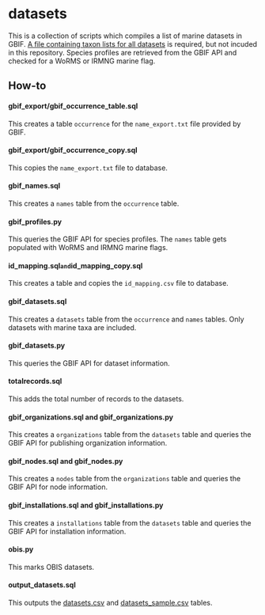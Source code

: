 # datasets

This is a collection of scripts which compiles a list of marine datasets in GBIF. [A file containing taxon lists for all datasets](https://gist.github.com/timrobertson100/9197460dadb28d0b442c) is required, but not incuded in this repository. Species profiles are retrieved from the GBIF API and checked for a WoRMS or IRMNG marine flag.

## How-to

#### gbif_export/gbif_occurrence_table.sql

This creates a table `occurrence` for the `name_export.txt` file provided by GBIF.

#### gbif_export/gbif_occurrence_copy.sql

This copies the `name_export.txt` file to database.

#### gbif_names.sql

This creates a `names` table from the `occurrence` table.

#### gbif_profiles.py

This queries the GBIF API for species profiles. The `names` table gets populated with WoRMS and IRMNG marine flags.

#### id_mapping.sql` and `id_mapping_copy.sql

This creates a table and copies the `id_mapping.csv` file to database.

#### gbif_datasets.sql

This creates a `datasets` table from the `occurrence` and `names` tables. Only datasets with marine taxa are included.

#### gbif_datasets.py

This queries the GBIF API for dataset information.

#### totalrecords.sql

This adds the total number of records to the datasets.

#### gbif_organizations.sql and gbif_organizations.py

This creates a `organizations` table from the `datasets` table and queries the GBIF API for publishing organization information.

#### gbif_nodes.sql and gbif_nodes.py

This creates a `nodes` table from the `organizations` table and queries the GBIF API for node information.

#### gbif_installations.sql and gbif_installations.py

This creates a `installations` table from the `datasets` table and queries the GBIF API for installation information.

#### obis.py

This marks OBIS datasets.

#### output_datasets.sql

This outputs the [datasets.csv](datasets.csv) and [datasets_sample.csv](datasets_sample.csv) tables.
